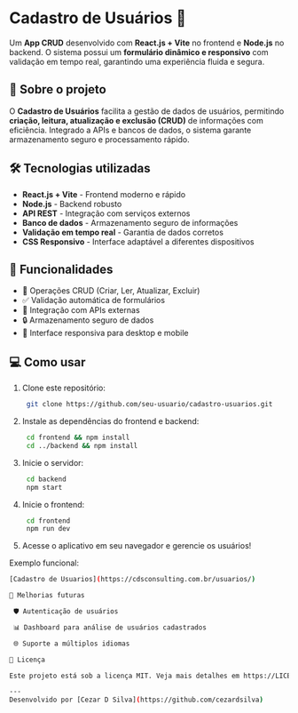 # Cadastro de Usuários 📝

Um **App CRUD** desenvolvido com **React.js + Vite** no frontend e **Node.js** no backend. O sistema possui um **formulário dinâmico e responsivo** com validação em tempo real, garantindo uma experiência fluida e segura.

## 🚀 Sobre o projeto

O **Cadastro de Usuários** facilita a gestão de dados de usuários, permitindo **criação, leitura, atualização e exclusão (CRUD)** de informações com eficiência. Integrado a APIs e bancos de dados, o sistema garante armazenamento seguro e processamento rápido.

## 🛠 Tecnologias utilizadas

- **React.js + Vite** - Frontend moderno e rápido
- **Node.js** - Backend robusto
- **API REST** - Integração com serviços externos
- **Banco de dados** - Armazenamento seguro de informações
- **Validação em tempo real** - Garantia de dados corretos
- **CSS Responsivo** - Interface adaptável a diferentes dispositivos

## 📌 Funcionalidades

- 🔄 Operações CRUD (Criar, Ler, Atualizar, Excluir)
- ✅ Validação automática de formulários
- 🔗 Integração com APIs externas
- 🔒 Armazenamento seguro de dados
- 📱 Interface responsiva para desktop e mobile

## 💻 Como usar

1. Clone este repositório:
   ```sh
    git clone https://github.com/seu-usuario/cadastro-usuarios.git

2. Instale as dependências do frontend e backend:
   ```sh
    cd frontend && npm install
    cd ../backend && npm install

3. Inicie o servidor:
   ```sh
    cd backend
    npm start

4. Inicie o frontend:
   ```sh
    cd frontend
    npm run dev

5. Acesse o aplicativo em seu navegador e gerencie os usuários!

Exemplo funcional:
   ```sh
   [Cadastro de Usuarios](https://cdsconsulting.com.br/usuarios/)

📌 Melhorias futuras

    🛡️ Autenticação de usuários

    📊 Dashboard para análise de usuários cadastrados

    🌐 Suporte a múltiplos idiomas

📝 Licença

Este projeto está sob a licença MIT. Veja mais detalhes em https://LICENSE

---
Desenvolvido por [Cezar D Silva](https://github.com/cezardsilva)